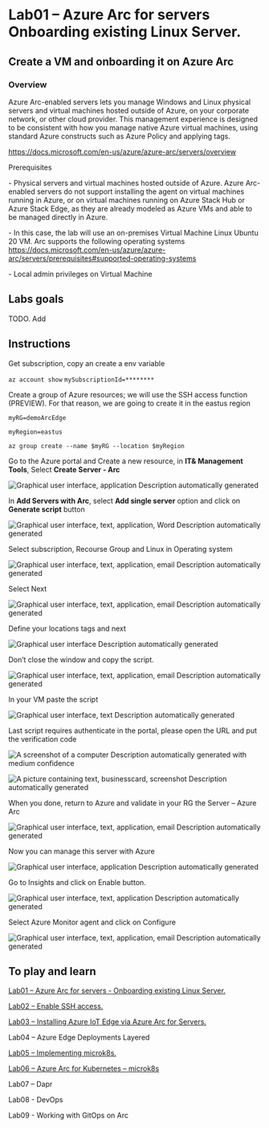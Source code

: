 # Lab01 – Azure Arc for servers Onboarding existing Linux Server.

 

## Create a VM and onboarding it on Azure Arc 

### Overview  

Azure Arc-enabled servers lets you manage Windows and Linux physical servers and virtual machines hosted outside of Azure, on your corporate network, or other cloud provider. This management experience is designed to be consistent with how you manage native Azure virtual machines, using standard Azure constructs such as Azure Policy and applying tags. 

https://docs.microsoft.com/en-us/azure/azure-arc/servers/overview 

Prerequisites 

\- Physical servers and virtual machines hosted outside of Azure. Azure Arc-enabled servers do not support installing the agent on virtual machines running in Azure, or on virtual machines running on Azure Stack Hub or Azure Stack Edge, as they are already modeled as Azure VMs and able to be managed directly in Azure. 

  \- In this case, the lab will use an on-premises Virtual Machine Linux Ubuntu 20 VM. Arc supports the following operating systems https://docs.microsoft.com/en-us/azure/azure-arc/servers/prerequisites#supported-operating-systems 

\- Local admin privileges on Virtual Machine 

## Labs goals
TODO. Add


## Instructions 

 

Get subscription, copy an create a env variable

`az account show`
`mySubscriptionId=********`
 

Create a group of Azure resources; we will use the SSH access function (PREVIEW). For that reason, we are going to create it in the eastus region


`myRG=demoArcEdge`

`myRegion=eastus` 

`az group create --name $myRG --location $myRegion`

Go to the Azure portal and Create a new resource, in **IT& Management Tools**, Select **Create Server - Arc** 

 

![Graphical user interface, application  Description automatically generated](/assets/images/lab01/clip_image002.png)

 

In **Add Servers with Arc**, select **Add single server** option and click on **Generate script** button

![Graphical user interface, text, application, Word  Description automatically generated](/assets/images/lab01/clip_image003.png)

 

Select subscription, Recourse Group and Linux in Operating system

 

![Graphical user interface, text, application, email  Description automatically generated](/assets/images/lab01/clip_image004.png)

 

Select Next

![Graphical user interface, text, application, email  Description automatically generated](/assets/images/lab01/clip_image005.png)

 

Define your locations tags and next

 

![Graphical user interface  Description automatically generated](/assets/images/lab01/clip_image006.png)

 

Don’t close the window and copy the script.

![Graphical user interface, text, application, email  Description automatically generated](/assets/images/lab01/clip_image007.png)

 

In your VM paste the script

 

![Graphical user interface, text  Description automatically generated](/assets/images/lab01/clip_image008.png)

 

Last script requires authenticate in the portal, please open the URL and put the verification code

 

![A screenshot of a computer  Description automatically generated with medium confidence](/assets/images/lab01/clip_image009.png)

 

![A picture containing text, businesscard, screenshot  Description automatically generated](/assets/images/lab01/clip_image010.png)

 

When you done, return to Azure and validate in your RG the Server – Azure Arc

 

![Graphical user interface, text, application, email  Description automatically generated](/assets/images/lab01/clip_image011.png)

 

Now you can manage this server with Azure

 

![Graphical user interface, application  Description automatically generated](/assets/images/lab01/clip_image012.png)

 

Go to Insights and click on Enable button.

 

![Graphical user interface, text, application  Description automatically generated](/assets/images/lab01/clip_image013.png)

 

Select Azure Monitor agent and click on Configure

 

![Graphical user interface, text, application, email  Description automatically generated](/assets/images/lab01/clip_image014.png)

 
 ## To play and learn

[Lab01 – Azure Arc for servers - Onboarding existing Linux Server.](/lab01.md)

[Lab02 – Enable SSH access.](/lab02.md)

[Lab03 – Installing Azure IoT Edge via Azure Arc for Servers.](/lab03.md)

Lab04 – Azure Edge Deployments Layered

[Lab05 – Implementing microk8s.](/lab05.md)

[Lab06 – Azure Arc for Kubernetes – microk8s](/lab06.md)

Lab07 – Dapr

Lab08 - DevOps

Lab09 - Working with GitOps on Arc 

